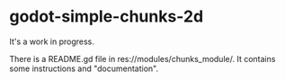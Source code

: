 # godot-simple-chunks-2d
 
It's a work in progress.

There is a README.gd file in res://modules/chunks_module/. It contains some instructions and "documentation".
